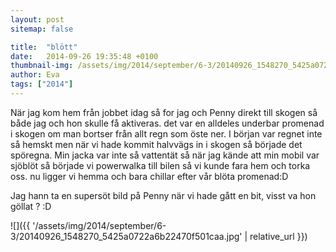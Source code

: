 ```yaml
---
layout: post
sitemap: false

title:  "blött"
date:   2014-09-26 19:35:48 +0100
thumbnail-img: /assets/img/2014/september/6-3/20140926_1548270_5425a0722a6b22470f501caa.jpg
author: Eva
tags: ["2014"]
---
```


När jag kom hem från jobbet idag så for jag och Penny direkt till skogen så både jag och hon skulle få aktiveras. det var en alldeles underbar promenad i skogen om man bortser från allt regn som öste ner.  I början var regnet inte så hemskt men när vi hade kommit halvvägs in i skogen så började det spöregna. Min jacka var inte så vattentät så när jag kände att min mobil var sjöblöt så började vi powerwalka till bilen så vi kunde fara hem och torka oss.  nu ligger vi hemma och bara chillar efter vår blöta promenad:D 

Jag hann ta en supersöt bild på Penny när vi hade gått en bit, visst va hon göllat ? :D

![]({{ '/assets/img/2014/september/6-3/20140926_1548270_5425a0722a6b22470f501caa.jpg'  | relative_url }})

